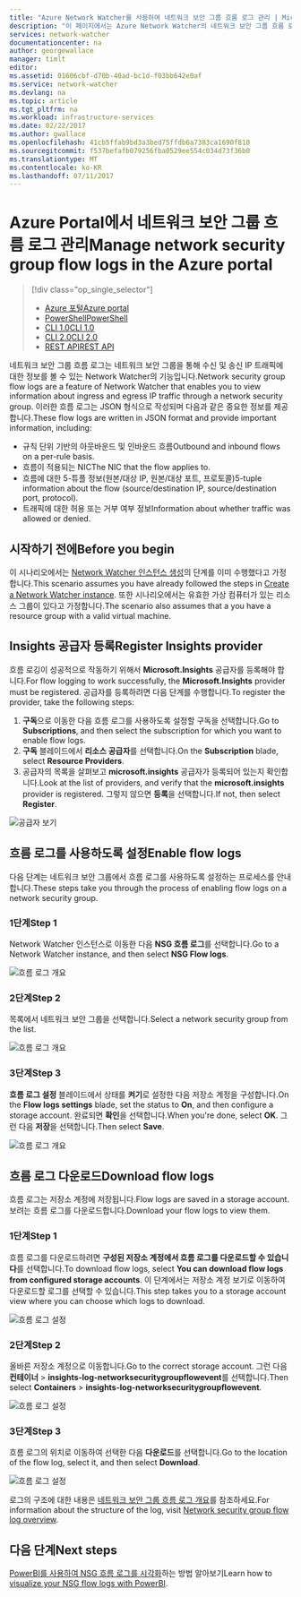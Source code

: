```yaml
---
title: "Azure Network Watcher를 사용하여 네트워크 보안 그룹 흐름 로그 관리 | Microsoft Docs"
description: "이 페이지에서는 Azure Network Watcher의 네트워크 보안 그룹 흐름 로그를 관리하는 방법을 설명합니다."
services: network-watcher
documentationcenter: na
author: georgewallace
manager: timlt
editor: 
ms.assetid: 01606cbf-d70b-40ad-bc1d-f03bb642e0af
ms.service: network-watcher
ms.devlang: na
ms.topic: article
ms.tgt_pltfrm: na
ms.workload: infrastructure-services
ms.date: 02/22/2017
ms.author: gwallace
ms.openlocfilehash: 41cb5ffab9bd3a3bed75ffdb6a7383ca1690f810
ms.sourcegitcommit: f537befafb079256fba0529ee554c034d73f36b0
ms.translationtype: MT
ms.contentlocale: ko-KR
ms.lasthandoff: 07/11/2017
---
```

# <a name="manage-network-security-group-flow-logs-in-the-azure-portal"></a><span data-ttu-id="ace42-103">Azure Portal에서 네트워크 보안 그룹 흐름 로그 관리</span><span class="sxs-lookup"><span data-stu-id="ace42-103">Manage network security group flow logs in the Azure portal</span></span>

> [!div class="op_single_selector"]
> - [<span data-ttu-id="ace42-104">Azure 포털</span><span class="sxs-lookup"><span data-stu-id="ace42-104">Azure portal</span></span>](network-watcher-nsg-flow-logging-portal.md)
> - [<span data-ttu-id="ace42-105">PowerShell</span><span class="sxs-lookup"><span data-stu-id="ace42-105">PowerShell</span></span>](network-watcher-nsg-flow-logging-powershell.md)
> - [<span data-ttu-id="ace42-106">CLI 1.0</span><span class="sxs-lookup"><span data-stu-id="ace42-106">CLI 1.0</span></span>](network-watcher-nsg-flow-logging-cli-nodejs.md)
> - [<span data-ttu-id="ace42-107">CLI 2.0</span><span class="sxs-lookup"><span data-stu-id="ace42-107">CLI 2.0</span></span>](network-watcher-nsg-flow-logging-cli.md)
> - [<span data-ttu-id="ace42-108">REST API</span><span class="sxs-lookup"><span data-stu-id="ace42-108">REST API</span></span>](network-watcher-nsg-flow-logging-rest.md)

<span data-ttu-id="ace42-109">네트워크 보안 그룹 흐름 로그는 네트워크 보안 그룹을 통해 수신 및 송신 IP 트래픽에 대한 정보를 볼 수 있는 Network Watcher의 기능입니다.</span><span class="sxs-lookup"><span data-stu-id="ace42-109">Network security group flow logs are a feature of Network Watcher that enables you to view information about ingress and egress IP traffic through a network security group.</span></span> <span data-ttu-id="ace42-110">이러한 흐름 로그는 JSON 형식으로 작성되며 다음과 같은 중요한 정보를 제공합니다.</span><span class="sxs-lookup"><span data-stu-id="ace42-110">These flow logs are written in JSON format and provide important information, including:</span></span> 

- <span data-ttu-id="ace42-111">규칙 단위 기반의 아웃바운드 및 인바운드 흐름</span><span class="sxs-lookup"><span data-stu-id="ace42-111">Outbound and inbound flows on a per-rule basis.</span></span>
- <span data-ttu-id="ace42-112">흐름이 적용되는 NIC</span><span class="sxs-lookup"><span data-stu-id="ace42-112">The NIC that the flow applies to.</span></span>
- <span data-ttu-id="ace42-113">흐름에 대한 5-튜플 정보(원본/대상 IP, 원본/대상 포트, 프로토콜)</span><span class="sxs-lookup"><span data-stu-id="ace42-113">5-tuple information about the flow (source/destination IP, source/destination port, protocol).</span></span>
- <span data-ttu-id="ace42-114">트래픽에 대한 허용 또는 거부 여부 정보</span><span class="sxs-lookup"><span data-stu-id="ace42-114">Information about whether traffic was allowed or denied.</span></span>

## <a name="before-you-begin"></a><span data-ttu-id="ace42-115">시작하기 전에</span><span class="sxs-lookup"><span data-stu-id="ace42-115">Before you begin</span></span>

<span data-ttu-id="ace42-116">이 시나리오에서는 [Network Watcher 인스턴스 생성](network-watcher-create.md)의 단계를 이미 수행했다고 가정합니다.</span><span class="sxs-lookup"><span data-stu-id="ace42-116">This scenario assumes you have already followed the steps in [Create a Network Watcher instance](network-watcher-create.md).</span></span> <span data-ttu-id="ace42-117">또한 시나리오에서는 유효한 가상 컴퓨터가 있는 리소스 그룹이 있다고 가정합니다.</span><span class="sxs-lookup"><span data-stu-id="ace42-117">The scenario also assumes that a you have a resource group with a valid virtual machine.</span></span>

## <a name="register-insights-provider"></a><span data-ttu-id="ace42-118">Insights 공급자 등록</span><span class="sxs-lookup"><span data-stu-id="ace42-118">Register Insights provider</span></span>

<span data-ttu-id="ace42-119">흐름 로깅이 성공적으로 작동하기 위해서 **Microsoft.Insights** 공급자를 등록해야 합니다.</span><span class="sxs-lookup"><span data-stu-id="ace42-119">For flow logging to work successfully, the **Microsoft.Insights** provider must be registered.</span></span> <span data-ttu-id="ace42-120">공급자를 등록하려면 다음 단계를 수행합니다.</span><span class="sxs-lookup"><span data-stu-id="ace42-120">To register the provider, take the following steps:</span></span> 

1. <span data-ttu-id="ace42-121">**구독**으로 이동한 다음 흐름 로그를 사용하도록 설정할 구독을 선택합니다.</span><span class="sxs-lookup"><span data-stu-id="ace42-121">Go to **Subscriptions**, and then select the subscription for which you want to enable flow logs.</span></span> 
2. <span data-ttu-id="ace42-122">**구독** 블레이드에서 **리소스 공급자**를 선택합니다.</span><span class="sxs-lookup"><span data-stu-id="ace42-122">On the **Subscription** blade, select **Resource Providers**.</span></span> 
3. <span data-ttu-id="ace42-123">공급자의 목록을 살펴보고 **microsoft.insights** 공급자가 등록되어 있는지 확인합니다.</span><span class="sxs-lookup"><span data-stu-id="ace42-123">Look at the list of providers, and verify that the **microsoft.insights** provider is registered.</span></span> <span data-ttu-id="ace42-124">그렇지 않으면 **등록**을 선택합니다.</span><span class="sxs-lookup"><span data-stu-id="ace42-124">If not, then select **Register**.</span></span>

![공급자 보기][providers]

## <a name="enable-flow-logs"></a><span data-ttu-id="ace42-126">흐름 로그를 사용하도록 설정</span><span class="sxs-lookup"><span data-stu-id="ace42-126">Enable flow logs</span></span>

<span data-ttu-id="ace42-127">다음 단계는 네트워크 보안 그룹에서 흐름 로그를 사용하도록 설정하는 프로세스를 안내합니다.</span><span class="sxs-lookup"><span data-stu-id="ace42-127">These steps take you through the process of enabling flow logs on a network security group.</span></span>

### <a name="step-1"></a><span data-ttu-id="ace42-128">1단계</span><span class="sxs-lookup"><span data-stu-id="ace42-128">Step 1</span></span>

<span data-ttu-id="ace42-129">Network Watcher 인스턴스로 이동한 다음 **NSG 흐름 로그**를 선택합니다.</span><span class="sxs-lookup"><span data-stu-id="ace42-129">Go to a Network Watcher instance, and then select **NSG Flow logs**.</span></span>

![흐름 로그 개요][1]

### <a name="step-2"></a><span data-ttu-id="ace42-131">2단계</span><span class="sxs-lookup"><span data-stu-id="ace42-131">Step 2</span></span>

<span data-ttu-id="ace42-132">목록에서 네트워크 보안 그룹을 선택합니다.</span><span class="sxs-lookup"><span data-stu-id="ace42-132">Select a network security group from the list.</span></span>

![흐름 로그 개요][2]

### <a name="step-3"></a><span data-ttu-id="ace42-134">3단계</span><span class="sxs-lookup"><span data-stu-id="ace42-134">Step 3</span></span> 

<span data-ttu-id="ace42-135">**흐름 로그 설정** 블레이드에서 상태를 **켜기**로 설정한 다음 저장소 계정을 구성합니다.</span><span class="sxs-lookup"><span data-stu-id="ace42-135">On the **Flow logs settings** blade, set the status to **On**, and then configure a storage account.</span></span>  <span data-ttu-id="ace42-136">완료되면 **확인**을 선택합니다.</span><span class="sxs-lookup"><span data-stu-id="ace42-136">When you're done, select **OK**.</span></span> <span data-ttu-id="ace42-137">그런 다음 **저장**을 선택합니다.</span><span class="sxs-lookup"><span data-stu-id="ace42-137">Then select **Save**.</span></span>

![흐름 로그 개요][3]

## <a name="download-flow-logs"></a><span data-ttu-id="ace42-139">흐름 로그 다운로드</span><span class="sxs-lookup"><span data-stu-id="ace42-139">Download flow logs</span></span>

<span data-ttu-id="ace42-140">흐름 로그는 저장소 계정에 저장됩니다.</span><span class="sxs-lookup"><span data-stu-id="ace42-140">Flow logs are saved in a storage account.</span></span> <span data-ttu-id="ace42-141">보려는 흐름 로그를 다운로드합니다.</span><span class="sxs-lookup"><span data-stu-id="ace42-141">Download your flow logs to view them.</span></span>

### <a name="step-1"></a><span data-ttu-id="ace42-142">1단계</span><span class="sxs-lookup"><span data-stu-id="ace42-142">Step 1</span></span>

<span data-ttu-id="ace42-143">흐름 로그를 다운로드하려면 **구성된 저장소 계정에서 흐름 로그를 다운로드할 수 있습니다**를 선택합니다.</span><span class="sxs-lookup"><span data-stu-id="ace42-143">To download flow logs, select **You can download flow logs from configured storage accounts**.</span></span> <span data-ttu-id="ace42-144">이 단계에서는 저장소 계정 보기로 이동하여 다운로드할 로그를 선택할 수 있습니다.</span><span class="sxs-lookup"><span data-stu-id="ace42-144">This step takes you to a storage account view where you can choose which logs to download.</span></span>

![흐름 로그 설정][4]

### <a name="step-2"></a><span data-ttu-id="ace42-146">2단계</span><span class="sxs-lookup"><span data-stu-id="ace42-146">Step 2</span></span>

<span data-ttu-id="ace42-147">올바른 저장소 계정으로 이동합니다.</span><span class="sxs-lookup"><span data-stu-id="ace42-147">Go to the correct storage account.</span></span> <span data-ttu-id="ace42-148">그런 다음 **컨테이너** > **insights-log-networksecuritygroupflowevent**를 선택합니다.</span><span class="sxs-lookup"><span data-stu-id="ace42-148">Then select **Containers** > **insights-log-networksecuritygroupflowevent**.</span></span>

![흐름 로그 설정][5]

### <a name="step-3"></a><span data-ttu-id="ace42-150">3단계</span><span class="sxs-lookup"><span data-stu-id="ace42-150">Step 3</span></span>

<span data-ttu-id="ace42-151">흐름 로그의 위치로 이동하여 선택한 다음 **다운로드**를 선택합니다.</span><span class="sxs-lookup"><span data-stu-id="ace42-151">Go to the location of the flow log, select it, and then select **Download**.</span></span>

![흐름 로그 설정][6]

<span data-ttu-id="ace42-153">로그의 구조에 대한 내용은 [네트워크 보안 그룹 흐름 로그 개요](network-watcher-nsg-flow-logging-overview.md)를 참조하세요.</span><span class="sxs-lookup"><span data-stu-id="ace42-153">For information about the structure of the log, visit [Network security group flow log overview](network-watcher-nsg-flow-logging-overview.md).</span></span>

## <a name="next-steps"></a><span data-ttu-id="ace42-154">다음 단계</span><span class="sxs-lookup"><span data-stu-id="ace42-154">Next steps</span></span>

<span data-ttu-id="ace42-155">[PowerBI를 사용하여 NSG 흐름 로그를 시각화](network-watcher-visualize-nsg-flow-logs-power-bi.md)하는 방법 알아보기</span><span class="sxs-lookup"><span data-stu-id="ace42-155">Learn how to [visualize your NSG flow logs with PowerBI](network-watcher-visualize-nsg-flow-logs-power-bi.md).</span></span>

<!-- Image references -->
[1]: ./media/network-watcher-nsg-flow-logging-portal/figure1.png
[2]: ./media/network-watcher-nsg-flow-logging-portal/figure2.png
[3]: ./media/network-watcher-nsg-flow-logging-portal/figure3.png
[4]: ./media/network-watcher-nsg-flow-logging-portal/figure4.png
[5]: ./media/network-watcher-nsg-flow-logging-portal/figure5.png
[6]: ./media/network-watcher-nsg-flow-logging-portal/figure6.png
[providers]: ./media/network-watcher-nsg-flow-logging-portal/providers.png
